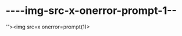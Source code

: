 ----img-src-x-onerror-prompt-1--
================================

'">&lt;img src=x onerror=prompt(1)>
